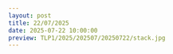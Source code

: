 ```yaml
---
layout: post
title: 22/07/2025
date: 2025-07-22 10:00:00
preview: TLP1/2025/202507/20250722/stack.jpg
---
```

